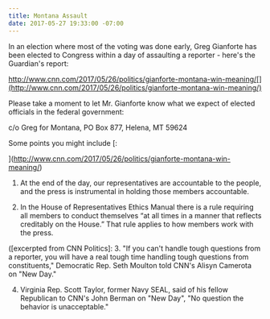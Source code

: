 ```yaml
---
title: Montana Assault
date: 2017-05-27 19:33:00 -07:00
---
```


In an election where most of the voting was done early, Greg Gianforte has been elected to Congress within a day of assaulting a reporter - here's the Guardian's report:

http://www.cnn.com/2017/05/26/politics/gianforte-montana-win-meaning/[](http://www.cnn.com/2017/05/26/politics/gianforte-montana-win-meaning/)

Please take a moment to let Mr. Gianforte know what we expect of elected officials in the federal government: 

c/o Greg for Montana, PO Box 877, Helena, MT 59624

Some points you might include [:

](http://www.cnn.com/2017/05/26/politics/gianforte-montana-win-meaning/)

1.  At the end of the day, our representatives are accountable to the people, and the press is instrumental in holding those members accountable.

2.  In the House of Representatives Ethics Manual there is a rule requiring all members to conduct themselves “at all times in a manner that reflects creditably on the House.” That rule applies to how members work with the press.

([excerpted from CNN Politics]:
3. "If you can't handle tough questions from a reporter, you will have a real tough time handling tough questions from constituents," Democratic Rep. Seth Moulton told CNN's Alisyn Camerota on "New Day."

4.  Virginia Rep. Scott Taylor, former Navy SEAL, said of his fellow Republican to CNN's John Berman on "New Day",   "No question the behavior is unacceptable."

 
